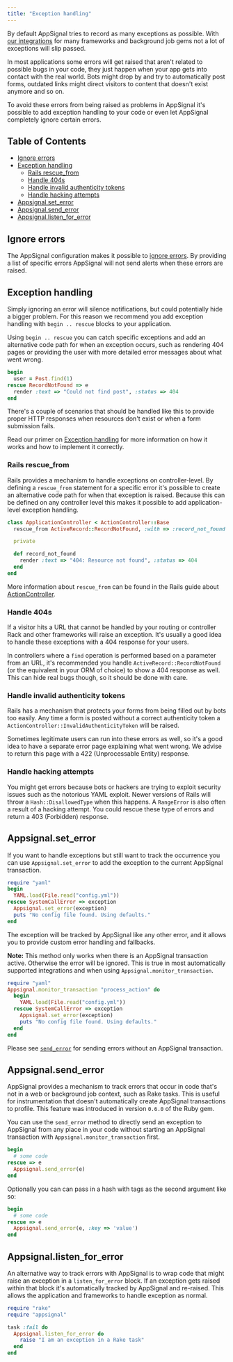 ```yaml
---
title: "Exception handling"
---
```


By default AppSignal tries to record as many exceptions as possible. With [our
integrations](/ruby/integrations/index.html) for many frameworks and background
job gems not a lot of exceptions will slip passed.

In most applications some errors will get raised that aren't related to
possible bugs in your code, they just happen when your app gets into contact
with the real world. Bots might drop by and try to automatically post forms,
outdated links might direct visitors to content that doesn't exist anymore and
so on.

To avoid these errors from being raised as problems in AppSignal it's possible
to add exception handling to your code or even let AppSignal completely ignore
certain errors.

## Table of Contents

- [Ignore errors](#ignore-errors)
- [Exception handling](#exception-handling)
  - [Rails rescue_from](#rails-rescue_from)
  - [Handle 404s](#handle-404s)
  - [Handle invalid authenticity tokens](#handle-invalid-authenticity-tokens)
  - [Handle hacking attempts](#handle-hacking-attempts)
- [Appsignal.set_error](#appsignal-set_error)
- [Appsignal.send_error](#appsignal-send_error)
- [Appsignal.listen_for_error](#appsignal-listen_for_error)

## Ignore errors

The AppSignal configuration makes it possible to [ignore
errors](/ruby/configuration/ignore-errors.html). By providing a list of
specific errors AppSignal will not send alerts when these errors are raised.

## Exception handling

Simply ignoring an error will silence notifications, but could potentially hide
a bigger problem. For this reason we recommend you add exception handling with
`begin .. rescue` blocks to your application.

Using `begin .. rescue` you can catch specific exceptions and add an
alternative code path for when an exception occurs, such as rendering 404 pages
or providing the user with more detailed error messages about what went wrong.

```ruby
begin
  user = Post.find(1)
rescue RecordNotFound => e
  render :text => "Could not find post", :status => 404
end
```

There's a couple of scenarios that should be handled like this to provide
proper HTTP responses when resources don't exist or when a form submission
fails.

Read our primer on [Exception
handling](http://blog.appsignal.com/blog/2016/10/18/ruby-magic-exceptions-primer.html)
for more information on how it works and how to implement it correctly.

### Rails rescue_from

Rails provides a mechanism to handle exceptions on controller-level. By
defining a `rescue_from` statement for a specific error it's possible to create
an alternative code path for when that exception is raised. Because this can be
defined on any controller level this makes it possible to add application-level
exception handling.

```ruby
class ApplicationController < ActionController::Base
  rescue_from ActiveRecord::RecordNotFound, :with => :record_not_found

  private

  def record_not_found
    render :text => "404: Resource not found", :status => 404
  end
end
```

More information about `rescue_from` can be found in the Rails guide about
[ActionController](http://guides.rubyonrails.org/action_controller_overview.html#rescue-from).

### Handle 404s

If a visitor hits a URL that cannot be handled by your routing or controller
Rack and other frameworks will raise an exception. It's usually a good idea to
handle these exceptions with a 404 response for your users.

In controllers where a `find` operation is performed based on a parameter from
an URL, it's recommended you handle `ActiveRecord::RecordNotFound` (or the
equivalent in your ORM of choice) to show a 404 response as well. This can hide
real bugs though, so it should be done with care.

### Handle invalid authenticity tokens

Rails has a mechanism that protects your forms from being filled out by
bots too easily. Any time a form is posted without a correct authenticity
token a `ActionController::InvalidAuthenticityToken` will be raised.

Sometimes legitimate users can run into these errors as well, so it's a good
idea to have a separate error page explaining what went wrong. We advise to
return this page with a 422 (Unprocessable Entity) response.

### Handle hacking attempts

You might get errors because bots or hackers are trying to exploit security
issues such as the notorious YAML exploit. Newer versions of Rails will throw a
`Hash::DisallowedType` when this happens. A `RangeError` is also often a result
of a hacking attempt. You could rescue these type of errors and return a 403
(Forbidden) response.

## Appsignal.set_error

If you want to handle exceptions but still want to track the occurrence you can
use `Appsignal.set_error` to add the exception to the current AppSignal
transaction.

```ruby
require "yaml"
begin
  YAML.load(File.read("config.yml"))
rescue SystemCallError => exception
  Appsignal.set_error(exception)
  puts "No config file found. Using defaults."
end
```

The exception will be tracked by AppSignal like any other error, and it allows
you to provide custom error handling and fallbacks.

**Note:** This method only works when there is an AppSignal transaction active.
Otherwise the error will be ignored. This is true in most automatically
supported integrations and when using `Appsignal.monitor_transaction`.

```ruby
require "yaml"
Appsignal.monitor_transaction "process_action" do
  begin
    YAML.load(File.read("config.yml"))
  rescue SystemCallError => exception
    Appsignal.set_error(exception)
    puts "No config file found. Using defaults."
  end
end
```

Please see
[`send_error`](#appsignal-send_error) for sending errors
without an AppSignal transaction.

## Appsignal.send_error

AppSignal provides a mechanism to track errors that occur in code that's not in
a web or background job context, such as Rake tasks. This is useful for
instrumentation that doesn't automatically create AppSignal transactions to
profile. This feature was introduced in version `0.6.0` of the Ruby gem.

You can use the `send_error` method to directly send an exception to AppSignal
from any place in your code without starting an AppSignal transaction with
`Appsignal.monitor_transaction` first.

```ruby
begin
  # some code
rescue => e
  Appsignal.send_error(e)
end
```

Optionally you can can pass in a hash with tags as the second argument like so:

```ruby
begin
  # some code
rescue => e
  Appsignal.send_error(e, :key => 'value')
end
```

## Appsignal.listen_for_error

An alternative way to track errors with AppSignal is to wrap code that might
raise an exception in a `listen_for_error` block. If an exception gets raised
within that block it's automatically tracked by AppSignal and re-raised. This
allows the application and frameworks to handle exception as normal.

```ruby
require "rake"
require "appsignal"

task :fail do
  Appsignal.listen_for_error do
    raise "I am an exception in a Rake task"
  end
end
```
